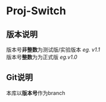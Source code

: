 # Proj-Switch

## 版本说明
版本号**非整数**为测试版/实验版本 _eg. v1.1_ </br>
版本号**整数**为为正式版 _eg.v1.0_

## Git说明
本库以**版本号**作为branch
